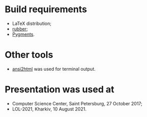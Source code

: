 # Build requirements

- LaTeX distribution;
- [rubber](https://gitlab.com/latex-rubber/rubber/);
- [Pygments](https://pypi.org/project/Pygments/).

# Other tools

- [ansi2html](https://github.com/pycontribs/ansi2html) was used for terminal
output.

# Presentation was used at

- Computer Science Center, Saint Petersburg, 27 October 2017;
- LOL-2021, Kharkiv, 10 August 2021.
